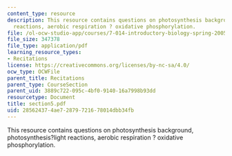```yaml
---
content_type: resource
description: This resource contains questions on photosynthesis background, photosynthesis?light
  reactions, aerobic respiration ? oxidative phosphorylation.
file: /ol-ocw-studio-app/courses/7-014-introductory-biology-spring-2005/285624374ae72879721678014dbb34fb_section5.pdf
file_size: 347378
file_type: application/pdf
learning_resource_types:
- Recitations
license: https://creativecommons.org/licenses/by-nc-sa/4.0/
ocw_type: OCWFile
parent_title: Recitations
parent_type: CourseSection
parent_uid: 3889c722-095c-4bf0-9140-16a7998b93dd
resourcetype: Document
title: section5.pdf
uid: 28562437-4ae7-2879-7216-78014dbb34fb
---
```

This resource contains questions on photosynthesis background, photosynthesis?light reactions, aerobic respiration ? oxidative phosphorylation.